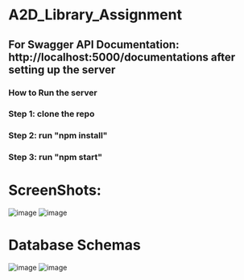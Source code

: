 # A2D_Library_Assignment

## For Swagger API Documentation: http://localhost:5000/documentations after setting up the server
### How to Run the server
### Step 1: clone the repo
### Step 2: run "npm install"
### Step 3: run "npm start"

# ScreenShots:
![image](https://user-images.githubusercontent.com/32095032/189496663-7e40a1a1-db4c-4dbd-82a8-2c17b1a795a3.png)
![image](https://user-images.githubusercontent.com/32095032/189496671-cbec3c31-4d8a-4b51-a267-c175c05c71cc.png)

# Database Schemas
![image](https://user-images.githubusercontent.com/32095032/189520492-e29ba307-4eb8-4db3-98b4-4fbe685d9b89.png)
![image](https://user-images.githubusercontent.com/32095032/189520539-9a89f4c7-c08d-4100-8307-433ab4cf865e.png)

